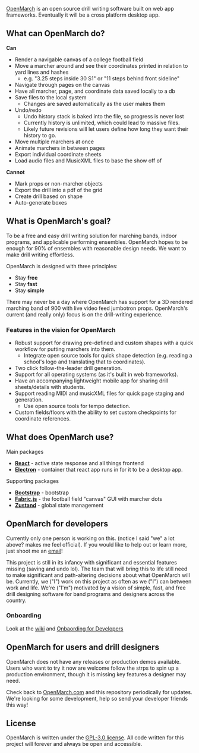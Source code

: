 <!-- WHENEVER MODIFYING THIS FILE, you must also modify /docs/README.md to ensure the website is up to date.
    maybe there's a better way to do this without symlinks. someone better than me at ruby pls -->

[OpenMarch](https://github.com/AlexDumo/OpenMarch) is an open source drill writing software built on web app frameworks. Eventually it will be a cross platform desktop app.

## What can OpenMarch do?

**Can**

- Render a navigable canvas of a college football field
- Move a marcher around and see their coordinates printed in relation to yard lines and hashes
  - e.g. "3.25 steps inside 30 S1" or "11 steps behind front sideline"
- Navigate through pages on the canvas
- Have all marcher, page, and coordinate data saved locally to a db
- Save files to the local system
  - Changes are saved automatically as the user makes them
- Undo/redo
  - Undo history stack is baked into the file, so progress is never lost
  - Currently history is unlimited, which could lead to massive files.
  - Likely future revisions will let users define how long they want their history to go.
- Move multiple marchers at once
- Animate marchers in between pages
- Export individual coordinate sheets
- Load audio files and MusicXML files to base the show off of

**Cannot**

- Mark props or non-marcher objects
- Export the drill into a pdf of the grid
- Create drill based on shape
- Auto-generate boxes

## What is OpenMarch's goal?

To be a free and easy drill writing solution for marching bands, indoor programs, and applicable performing ensembles.
OpenMarch hopes to be enough for 90% of ensembles with reasonable design needs. We want to make drill writing effortless.

OpenMarch is designed with three principles:

- Stay **free**
- Stay **fast**
- Stay **simple**

There may never be a day where OpenMarch has support for a 3D rendered marching band of 900
with live video feed jumbotron props. OpenMarch's current (and really only) focus is on the drill-writing experience.

### Features in the vision for OpenMarch

- Robust support for drawing pre-defined and custom shapes with a quick workflow for putting marchers into them.
  - Integrate open source tools for quick shape detection (e.g. reading a school's logo and translating that to coordinates).
- Two click follow-the-leader drill generation.
- Support for all operating systems (as it's built in web frameworks).
- Have an accompanying lightweight mobile app for sharing drill sheets/details with students.
- Support reading MIDI and musicXML files for quick page staging and generation.
  - Use open source tools for tempo detection.
- Custom fields/floors with the ability to set custom checkpoints for coordinate references.

## What does OpenMarch use?

Main packages

- [**React**](https://react.dev/) - active state response and all things frontend
- [**Electron**](https://www.electronjs.org/) - container that react app runs in for it to be a desktop app.

Supporting packages

- [**Bootstrap**](https://getbootstrap.com/) - bootstrap
- [**Fabric.js**](http://fabricjs.com/) - the football field "canvas" GUI with marcher dots
- [**Zustand**](https://github.com/pmndrs/zustand) - global state management

## OpenMarch for developers

Currently only one person is working on this. (notice I said "we" a lot above? makes me feel official).
If you would like to help out or learn more, just shoot me an [email](mailto:alex.dumouchelle484@gmail.com)!

This project is still in its infancy with significant and essential features missing (saving and undo lol). The team
that will bring this to life still need to make significant and path-altering decisions about what OpenMarch will be.
Currently, we ("I") work on this project as often as we ("I") can between work and life. We're ("I'm") motivated by a
vision of simple, fast, and free drill designing software for band programs and designers across the country.

### Onboarding

Look at the [wiki](https://github.com/AlexDumo/OpenMarch/wiki) and [Onbaording for Developers](https://github.com/AlexDumo/OpenMarch/wiki/Onboarding-for-Developers)

## OpenMarch for users and drill designers

OpenMarch does not have any releases or production demos available.
Users who want to try it now are welcome follow the strps to spin up a production environment, though it is missing key features a designer may need.

Check back to [OpenMarch.com](https://www.OpenMarch.com/) and this repository periodically for updates. We're looking for some development, help so send your developer friends this way!

## License

OpenMarch is written under the [GPL-3.0 license](LICENSE). All code written for this project will forever and always
be open and accessible.
